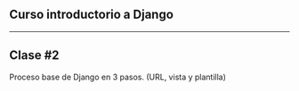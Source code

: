 ## Curso introductorio a Django

----

## Clase #2 


Proceso base de Django en 3 pasos. (URL, vista y plantilla) 

